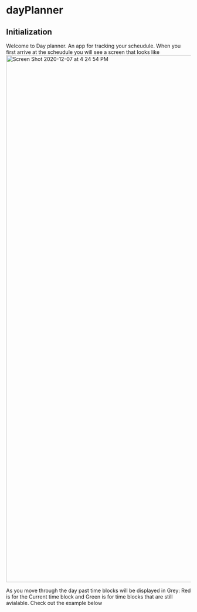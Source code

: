 # dayPlanner

## Initialization
Welcome to Day planner. An app for tracking your scheudule. When you first arrive at the scheudule you will see a screen that looks like 
<img width="1440" alt="Screen Shot 2020-12-07 at 4 24 54 PM" src="https://user-images.githubusercontent.com/64443434/101409071-544fa180-38ab-11eb-9862-944f6de54e64.png">

As you move through the day past time blocks will be displayed in Grey: Red is for the Current time block and Green is for time blocks that are still avialable. Check out the example below  
